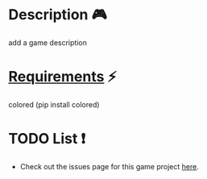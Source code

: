 # Description 🎮
add a game description

# [Requirements](https://github.com/JordanLeich/Zombie-Survival-Game/blob/main/requirements.txt) ⚡
colored (pip install colored)

# TODO List ❗
- Check out the issues page for this game project [here](https://github.com/JordanLeich/Zombie-Survival-Game/issues).
